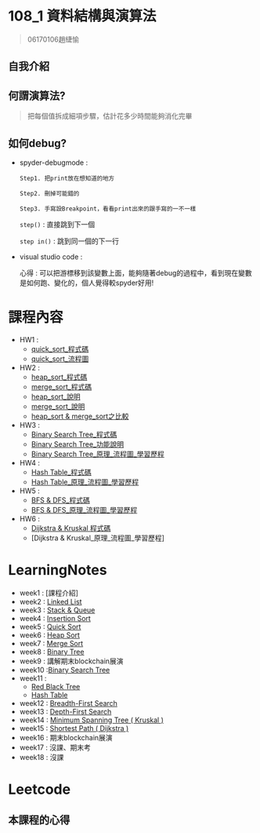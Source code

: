 # 108_1 資料結構與演算法
>06170106趙緁愉

## 自我介紹

## 何謂演算法?
>把每個值拆成細項步驟，估計花多少時間能夠消化完畢

## 如何debug?
* spyder-debugmode :
  
      Step1. 把print放在想知道的地方             
      
      Step2. 刪掉可能錯的
    
      Step3. 手寫設Breakpoint，看看print出來的跟手寫的一不一樣
   
   `step()` : 直接跳到下一個
   
   `step in()` : 跳到同一個的下一行
   
* visual studio code :
   
   心得 : 可以把游標移到該變數上面，能夠隨著debug的過程中，看到現在變數是如何跑、變化的，個人覺得較spyder好用!


# 課程內容
* HW1 : 
    * [quick_sort_程式碼](https://nbviewer.jupyter.org/github/zhaoqieyu/LearningNotes/blob/master/HW1/HW1_QuickSort.ipynb)
    * [quick_sort_流程圖](https://github.com/zhaoqieyu/LearningNotes/blob/master/HW1/%E6%B5%81%E7%A8%8B%E5%9C%96_Quick%20Sort.jpg)
* HW2 :
    * [heap_sort_程式碼](https://github.com/zhaoqieyu/LearningNotes/blob/master/HW2/heap_sort_06170106.py)
    * [merge_sort_程式碼](https://github.com/zhaoqieyu/LearningNotes/blob/master/HW2/merge_sort_06170106.py)
    * [heap_sort_說明](https://github.com/zhaoqieyu/LearningNotes/blob/master/HW2/heap_sort_%E8%AA%AA%E6%98%8E.ipynb)
    * [merge_sort_說明](https://github.com/zhaoqieyu/LearningNotes/blob/master/HW2/merge_sort_%E8%AA%AA%E6%98%8E.ipynb)
    * [heap_sort & merge_sort之比較](https://github.com/zhaoqieyu/LearningNotes/blob/master/HW2/heap_sort%20%26%20merge_sort%E4%B9%8B%E6%AF%94%E8%BC%83.md)
* HW3 :
    * [Binary Search Tree_程式碼](https://github.com/zhaoqieyu/LearningNotes/blob/master/HW3/binary_search_tree_06170106.py)
    * [Binary Search Tree_功能說明](https://github.com/zhaoqieyu/LearningNotes/blob/master/HW3/binary_search_tree_%E5%8A%9F%E8%83%BD%E8%AA%AA%E6%98%8E.ipynb)
    * [Binary Search Tree_原理_流程圖_學習歷程](https://github.com/zhaoqieyu/LearningNotes/blob/master/HW3/binary_search_tree_%E5%8E%9F%E7%90%86_%E6%B5%81%E7%A8%8B%E5%9C%96_%E5%AD%B8%E7%BF%92%E6%AD%B7%E7%A8%8B.ipynb)
* HW4 :
    * [Hash Table_程式碼](https://github.com/zhaoqieyu/LearningNotes/blob/master/HW4/hash_table_06170106.py)
    * [Hash Table_原理_流程圖_學習歷程](https://github.com/zhaoqieyu/LearningNotes/blob/master/HW4/hash_table_%E5%8E%9F%E7%90%86_%E6%B5%81%E7%A8%8B%E5%9C%96_%E5%AD%B8%E7%BF%92%E6%AD%B7%E7%A8%8B.ipynb)
* HW5 :
    * [BFS & DFS_程式碼](https://github.com/zhaoqieyu/LearningNotes/blob/master/HW5/BFS_06170106.py)
    * [BFS & DFS_原理_流程圖_學習歷程](https://github.com/zhaoqieyu/LearningNotes/blob/master/HW5/BFS_DFS_%E5%8E%9F%E7%90%86%26%E6%AF%94%E8%BC%83_%E6%B5%81%E7%A8%8B%E5%9C%96_%E5%AD%B8%E7%BF%92%E6%AD%B7%E7%A8%8B.ipynb)
* HW6 :
    * [Dijkstra & Kruskal 程式碼](https://github.com/zhaoqieyu/LearningNotes/blob/master/HW6/Dijkstra_06170106.py)
    * [Dijkstra & Kruskal_原理_流程圖_學習歷程]
    
# LearningNotes
* week1 : [課程介紹]
* week2 : [Linked List](https://github.com/zhaoqieyu/LearningNotes/tree/master/01_Linked%20List)
* week3 : [Stack & Queue](https://github.com/zhaoqieyu/LearningNotes/tree/master/02_Stack%26Queue)
* week4 : [Insertion Sort](https://github.com/zhaoqieyu/LearningNotes/tree/master/03_Insertion%20Sort)
* week5 : [Quick Sort](https://github.com/zhaoqieyu/LearningNotes/tree/master/04_Quick%20Sort)
* week6 : [Heap Sort](https://github.com/zhaoqieyu/LearningNotes/tree/master/05_Heap%20Sort)
* week7 : [Merge Sort](https://github.com/zhaoqieyu/LearningNotes/tree/master/06_Merge%20Sort)
* week8 : [Binary Tree](https://github.com/zhaoqieyu/LearningNotes/tree/master/07_Binary%20Tree)
* week9 : 講解期末blockchain展演
* week10 :[Binary Search Tree](https://github.com/zhaoqieyu/LearningNotes/tree/master/08_Binary%20Search%20Tree)
* week11 : 
  * [Red Black Tree](https://github.com/zhaoqieyu/LearningNotes/tree/master/10_Red%20Black%20Tree)
  * [Hash Table](https://github.com/zhaoqieyu/LearningNotes/tree/master/09_Hash%20Table)
* week12 : [Breadth-First Search](https://github.com/zhaoqieyu/LearningNotes/tree/master/11_BFS_DFS)
* week13 : [Depth-First Search](https://github.com/zhaoqieyu/LearningNotes/tree/master/11_BFS_DFS)
* week14 : [Minimum Spanning Tree ( Kruskal )](https://github.com/zhaoqieyu/LearningNotes/tree/master/12_Minimum%20Spanning%20Tree%20(%20Kruskal%20))
* week15 : [Shortest Path ( Dijkstra )](https://github.com/zhaoqieyu/LearningNotes/tree/master/13_Shortest%20Path%20(%20Dijkstra%20))
* week16 : 期末blockchain展演
* week17 : 沒課、期末考
* week18 : 沒課

# Leetcode

## 本課程的心得
